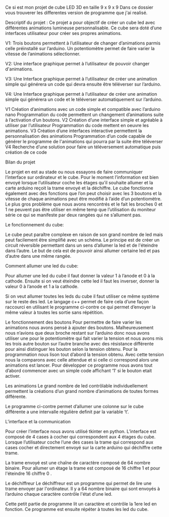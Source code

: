 Ce si est mon projet de cube LED 3D en taille 9 x 9 x 9
Dans ce dossier vous trouverer les differentes version de programme que j'ai realisé.

Descriptif du projet : Ce projet a pour objectif de créer un cube led avec différentes animations lumineuse personnalisable. Ce cube sera doté d’une interfaces utilisateur pour créer ses propres animations.

V1: Trois boutons permettent à l’utilisateur de changer d’animations parmis celle préinstallé sur l’arduino. Un potentiomètre permet de faire varier la vitesse de l’animations sélectionner.
 
V2: Une interface graphique permet à l’utilisateur de pouvoir changer d'animations.

V3: Une Interface graphique permet à l’utilisateur de créer une animation simple qui générera un code qui devra ensuite être téléverser sur l’arduino.

V4: Une Interface graphique permet à l’utilisateur de créer une animation simple qui générera un code et le téléverser automatiquement sur l’arduino. 


V1	Création d’animations avec un code simple et compatible avec l’arduino nano	Programmation du code permettent un changement d’animations suite à l’activation d’un boutons.
V2	Création d’une interface simple et agréable à utiliser par l’utilisateur	Programmation du code mettent en oeuvre les animations.
V3	Création d’une interfaces interactive permettent la personnalisation des animations	Programmation d’un code capable de générer le programme de l'animations qui pourra par la suite être téléverser
V4	Recherche d’une solution pour faire un téléversement 
automatique puis création de ce code


Bilan du projet

Le projet en est au stade ou nous essayons de faire communiquer l’interface sur ordinateur et le cube. Pour le moment l’information est bien envoyé lorsque l’utilisateur coche les étages qu’il souhaite allumer et la carte arduino reçoit la trame envoyé et la déchiffre. Le cube fonctionne également avec des fonctions que l’on peut choisir avec les 3 boutons et la vitesse de chaque animations peut être modifié à l’aide d’un potentiomètre. Le plus gros problème que nous avons rencontrés et le fait les broches 0 et 1 ne peuvent pas être utiliser en même temp que l’utilisation du moniteur série ce qui se manifeste par deux rangées qui ne s’allument pas.

Le fonctionnement du cube:

                                                             
Le cube peut paraître complexe en raison de son grand nombre de led mais peut facilement être simplifié avec un schéma. Le principe est de créer un circuit réversible permettant dans un sens d’allumer la led et de l'éteindre dans l’autre. Le but de cela est de pouvoir ainsi allumer certaine led et pas d’autre dans une même rangée.
	





               




Comment allumer une led du cube:

Pour allumer une led du cube il faut donner la valeur 1 à l’anode et 0 à la cathode. Ensuite si on veut éteindre cette led il faut les inverser, donner la valeur 0 à l’anode et 1 a la cathode.

Si on veut allumer toutes les leds du cube il faut utiliser ce même système sur le reste des led. Le langage c++ permet de faire cela d’une façon raccourci en utilisant le programme ci-contre ce qui permet d’envoyer la même valeur à toutes les sortie sans répétition.


Le fonctionnement des boutons
	Pour permettre de faire varier les animations nous avons pensé à ajouter des boutons. Malheureusement nous n’avions que deux broche restant sur l’arduino donc nous avons utiliser une pour le potentiomètre qui fait varier la tension et nous avons mis les trois autre bouton sur l’autre branche avec des résistance différente pour ainsi distinguer les bouton selon la tension obtenu. Pour la programmation nous lison tout d’abord la tension obtenu. Avec cette tension nous la comparons avec celle attendue et si celle ci correspond alors une animations est lancer. Pour développer ce programme nous avons tout d’abord commencer avec un simple code affichant ‘1’ si le bouton etait activer.

Les animations
Le grand nombre de led contrôlable individuellement permettent la créations d’un grand nombre d’animations de toutes formes différente.

Le programme ci-contre permet d’allumer une colonne sur le cube différente a une intervalle régulière definit par la variable ‘t’.

L’interface et la communication

Pour créer l’interface nous avons utilisé tkinter en python. L’interface est composé de  4 cases à cocher qui correspondent aux 4 étages du cube. Lorsque l’utilisateur coche l’une des cases la trame qui correspond aux cases cocher et directement envoyé sur la carte arduino qui déchiffre cette trame.



La trame envoyé est une chaîne de caractère composé de 64 nombre binaire. Pour allumer un étage la trame est composé de 16 chiffre 1 et pour l'éteindre 16 chiffre 0 .

Le déchiffreur
	Le déchiffreur est un programme qui permet de lire une trame envoyer par l'ordinateur. Il y a 64 nombre binaire qui sont envoyés à l’arduino chaque caractère contrôle l'état d’une led.

Cette petit partie de programme lit un caractère et contrôle la 1ere led en fonction. Ce programme est ensuite répéter à toutes les led du cube.

